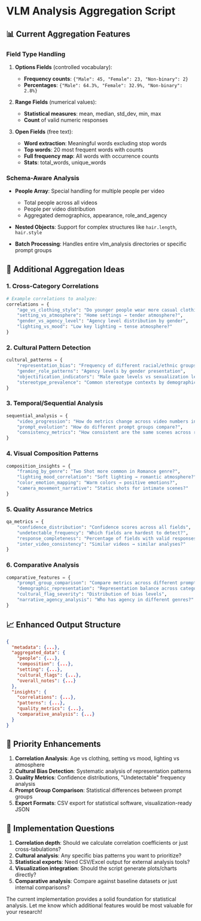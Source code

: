 # VLM Analysis Aggregation Script

## 📊 **Current Aggregation Features**

### **Field Type Handling**
1. **Options Fields** (controlled vocabulary):
   - **Frequency counts**: `{"Male": 45, "Female": 23, "Non-binary": 2}`
   - **Percentages**: `{"Male": 64.3%, "Female": 32.9%, "Non-binary": 2.8%}`

2. **Range Fields** (numerical values):
   - **Statistical measures**: mean, median, std_dev, min, max
   - **Count** of valid numeric responses

3. **Open Fields** (free text):
   - **Word extraction**: Meaningful words excluding stop words
   - **Top words**: 20 most frequent words with counts
   - **Full frequency map**: All words with occurrence counts
   - **Stats**: total_words, unique_words

### **Schema-Aware Analysis**
- **People Array**: Special handling for multiple people per video
  - Total people across all videos
  - People per video distribution
  - Aggregated demographics, appearance, role_and_agency

- **Nested Objects**: Support for complex structures like `hair.length`, `hair.style`

- **Batch Processing**: Handles entire vlm_analysis directories or specific prompt groups

## 🚀 **Additional Aggregation Ideas**

### **1. Cross-Category Correlations**
```python
# Example correlations to analyze:
correlations = {
    "age_vs_clothing_style": "Do younger people wear more casual clothing?",
    "setting_vs_atmosphere": "Home settings → tender atmosphere?",
    "gender_vs_agency_level": "Agency level distribution by gender",
    "lighting_vs_mood": "Low key lighting → tense atmosphere?"
}
```

### **2. Cultural Pattern Detection**
```python
cultural_patterns = {
    "representation_bias": "Frequency of different racial/ethnic groups",
    "gender_role_patterns": "Agency levels by gender presentation",
    "objectification_indicators": "Male gaze levels vs sexualization levels",
    "stereotype_prevalence": "Common stereotype contexts by demographic"
}
```

### **3. Temporal/Sequential Analysis**
```python
sequential_analysis = {
    "video_progression": "How do metrics change across video numbers in a prompt?",
    "prompt_evolution": "How do different prompt groups compare?",
    "consistency_metrics": "How consistent are the same scenes across retries?"
}
```

### **4. Visual Composition Patterns**
```python
composition_insights = {
    "framing_by_genre": "Two Shot more common in Romance genre?",
    "lighting_mood_correlation": "Soft lighting → romantic atmosphere?",
    "color_emotion_mapping": "Warm colors → positive emotions?",
    "camera_movement_narrative": "Static shots for intimate scenes?"
}
```

### **5. Quality Assurance Metrics**
```python
qa_metrics = {
    "confidence_distribution": "Confidence scores across all fields",
    "undetectable_frequency": "Which fields are hardest to detect?",
    "response_completeness": "Percentage of fields with valid responses",
    "inter_video_consistency": "Similar videos → similar analyses?"
}
```

### **6. Comparative Analysis**
```python
comparative_features = {
    "prompt_group_comparison": "Compare metrics across different prompt groups",
    "demographic_representation": "Representation balance across categories",
    "cultural_flag_severity": "Distribution of bias levels",
    "narrative_agency_analysis": "Who has agency in different genres?"
}
```

## 📈 **Enhanced Output Structure**
```json
{
  "metadata": {...},
  "aggregated_data": {
    "people": {...},
    "composition": {...},
    "setting": {...},
    "cultural_flags": {...},
    "overall_notes": {...}
  },
  "insights": {
    "correlations": {...},
    "patterns": {...},
    "quality_metrics": {...},
    "comparative_analysis": {...}
  }
}
```

## 🎯 **Priority Enhancements**

1. **Correlation Analysis**: Age vs clothing, setting vs mood, lighting vs atmosphere
2. **Cultural Bias Detection**: Systematic analysis of representation patterns
3. **Quality Metrics**: Confidence distributions, "Undetectable" frequency analysis
4. **Prompt Group Comparison**: Statistical differences between prompt groups
5. **Export Formats**: CSV export for statistical software, visualization-ready JSON

## 🔧 **Implementation Questions**

1. **Correlation depth**: Should we calculate correlation coefficients or just cross-tabulations?
2. **Cultural analysis**: Any specific bias patterns you want to prioritize?
3. **Statistical exports**: Need CSV/Excel output for external analysis tools?
4. **Visualization integration**: Should the script generate plots/charts directly?
5. **Comparative analysis**: Compare against baseline datasets or just internal comparisons?

The current implementation provides a solid foundation for statistical analysis. Let me know which additional features would be most valuable for your research!
